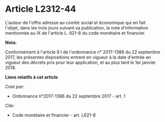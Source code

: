 # Article L2312-44

L'auteur de l'offre adresse au comité social et économique qui en fait l'objet, dans les trois jours suivant sa publication,
la note d'information mentionnée au IX de l'article L. 621-8 du code monétaire et financier.

**Nota:**

Conformément à l'article 9 I de l'ordonnance n° 2017-1386 du 22 septembre 2017, les présentes dispositions entrent en vigueur
à la date d'entrée en vigueur des décrets pris pour leur application, et au plus tard le 1er janvier 2018.

**Liens relatifs à cet article**

_Créé par_:

  - Ordonnance n°2017-1386 du 22 septembre 2017 - art. 1

_Cite_:

  - Code monétaire et financier - art. L621-8
